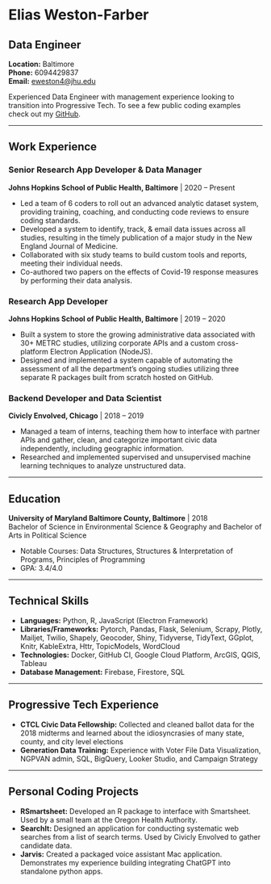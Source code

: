 # Elias Weston-Farber
## Data Engineer

**Location:** Baltimore  
**Phone:** 6094429837  
**Email:** [eweston4@jhu.edu](mailto:eweston4@jhu.edu)


Experienced Data Engineer with management experience looking to transition into Progressive Tech. To see a few public coding examples check out my [GitHub](https://github.com/elias-jhsph).

---

## Work Experience

### Senior Research App Developer & Data Manager
**Johns Hopkins School of Public Health, Baltimore** | 2020 – Present

- Led a team of 6 coders to roll out an advanced analytic dataset system, providing training, coaching, and conducting code reviews to ensure coding standards.
- Developed a system to identify, track, & email data issues across all studies, resulting in the timely publication of a major study in the New England Journal of Medicine.
- Collaborated with six study teams to build custom tools and reports, meeting their individual needs.
- Co-authored two papers on the effects of Covid-19 response measures by performing their data analysis.

### Research App Developer
**Johns Hopkins School of Public Health, Baltimore** | 2019 – 2020

- Built a system to store the growing administrative data associated with 30+ METRC studies, utilizing corporate APIs and a custom cross-platform Electron Application (NodeJS).
- Designed and implemented a system capable of automating the assessment of all the department’s ongoing studies utilizing three separate R packages built from scratch hosted on GitHub.

### Backend Developer and Data Scientist
**Civicly Envolved, Chicago** | 2018 – 2019

- Managed a team of interns, teaching them how to interface with partner APIs and gather, clean, and categorize important civic data independently, including geographic information.
- Researched and implemented supervised and unsupervised machine learning techniques to analyze unstructured data.

---

## Education

**University of Maryland Baltimore County, Baltimore** | 2018  
Bachelor of Science in Environmental Science & Geography and Bachelor of Arts in Political Science

- Notable Courses: Data Structures, Structures & Interpretation of Programs, Principles of Programming
- GPA: 3.4/4.0

---

## Technical Skills

- **Languages:** Python, R, JavaScript (Electron Framework)
- **Libraries/Frameworks:** Pytorch, Pandas, Flask, Selenium, Scrapy, Plotly, Mailjet, Twilio, Shapely, Geocoder, Shiny, Tidyverse, TidyText, GGplot, Knitr, KableExtra, Httr, TopicModels, WordCloud
- **Technologies:** Docker, GitHub CI, Google Cloud Platform, ArcGIS, QGIS, Tableau
- **Database Management:** Firebase, Firestore, SQL

---

## Progressive Tech Experience

- **CTCL Civic Data Fellowship:** Collected and cleaned ballot data for the 2018 midterms and learned about the idiosyncrasies of many state, county, and city level elections
- **Generation Data Training:** Experience with Voter File Data Visualization, NGPVAN admin, SQL, BigQuery, Looker Studio, and Campaign Strategy

---

## Personal Coding Projects

- **RSmartsheet:** Developed an R package to interface with Smartsheet. Used by a small team at the Oregon Health Authority.
- **SearchIt:** Designed an application for conducting systematic web searches from a list of search terms. Used by Civicly Envolved to gather candidate data.
- **Jarvis:** Created a packaged voice assistant Mac application. Demonstrates my experience building integrating ChatGPT into standalone python apps.


